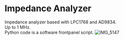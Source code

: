 # Impedance Analyzer

Impedance analyzer based with LPC1768 and AD9834.<br>
Up to 1 MHz.<br>
Python code is a software frontpanel script.
![IMG_5147](https://user-images.githubusercontent.com/52226620/220911884-6163db18-658d-4219-b6cb-859c868670be.jpg)
